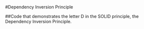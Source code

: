 #Dependency Inversion Principle

##Code that demonstrates the letter D in the SOLID principle, the Dependency Inversion Principle.
